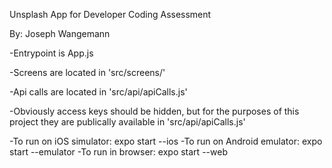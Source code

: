 Unsplash App for Developer Coding Assessment

By: Joseph Wangemann

-Entrypoint is App.js

-Screens are located in 'src/screens/'

-Api calls are located in 'src/api/apiCalls.js'

-Obviously access keys should be hidden, but for the purposes of this project they are publically available in 'src/api/apiCalls.js'

-To run on iOS simulator: expo start --ios
-To run on Android emulator: expo start --emulator
-To run in browser: expo start --web